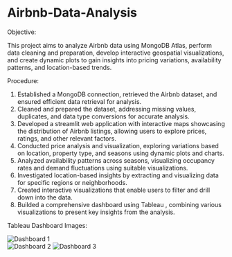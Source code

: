 # Airbnb-Data-Analysis

Objective:

This project aims to analyze Airbnb data using MongoDB Atlas, perform data cleaning and preparation, develop interactive geospatial visualizations, and create dynamic plots to gain insights into pricing variations, availability patterns, and location-based trends.

Procedure:
1. Established a MongoDB connection, retrieved the Airbnb dataset, and ensured efficient data retrieval for analysis.
2. Cleaned and prepared the dataset, addressing missing values, duplicates, and data type conversions for accurate analysis.
3. Developed a streamlit web application with interactive maps showcasing the distribution of Airbnb listings, allowing users to explore prices, ratings, and other relevant factors.
4. Conducted price analysis and visualization, exploring variations based on location, property type, and seasons using dynamic plots and charts.
5. Analyzed availability patterns across seasons, visualizing occupancy rates and demand fluctuations using suitable visualizations.
6. Investigated location-based insights by extracting and visualizing data for specific regions or neighborhoods.
7. Created interactive visualizations that enable users to filter and drill down into the data.
8. Builded a comprehensive dashboard using Tableau , combining various visualizations to present key insights from the analysis.

Tableau Dashboard Images:

![Dashboard 1](https://github.com/kaushikkathwal/Airbnb-Data-Analysis/assets/144512141/d33f62cf-05c6-418f-aa72-682c663a3594)  
![Dashboard 2](https://github.com/kaushikkathwal/Airbnb-Data-Analysis/assets/144512141/6937e24c-cdf1-4ef9-9b64-92f9f7547b3a)
![Dashboard 3](https://github.com/kaushikkathwal/Airbnb-Data-Analysis/assets/144512141/007db2a5-1820-4cc4-8c88-b00fea95003a)




